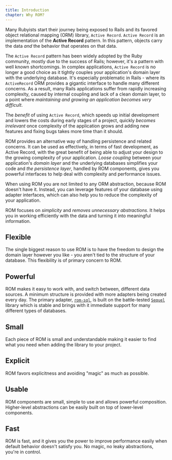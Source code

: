```yaml
---
title: Introduction
chapter: Why ROM?
---
```


Many Rubyists start their journey being exposed to Rails and its favored object
relational mapping (ORM) library, `Active Record`. `Active Record` is an
implementation of the **Active Record** pattern. In this pattern, objects carry
the data *and* the behavior that operates on that data.

The `Active Record` pattern has been widely adopted by the Ruby community,
mostly due to the success of Rails; however, it's a pattern with well known
shortcomings. In complex applications, `Active Record` is no longer a good
choice as it tightly couples your application's domain layer with the underlying
database. It's especially problematic in Rails - where its `ActiveRecord` ORM
provides a gigantic interface to handle many different concerns. As a result,
many Rails applications suffer from rapidly increasing complexity, caused by
internal coupling and lack of a clean domain layer, to a point where
*maintaining and growing an application becomes very difficult*.

The *benefit* of using `Active Record`, which speeds up initial development and
lowers the costs during early stages of a project, quickly *becomes irrelevant*
once complexity of the application grows and adding new features and fixing bugs
takes more time than it should.

ROM provides an alternative way of handling persistence and related concerns. It
can be used as effectively, in terms of fast development, as Active Record, with
the great benefit of being able to adjust your design to the growing complexity
of your application. *Loose coupling* between your application's *domain
layer* and the underlying databases simplifies your code and *the persistence
layer*, handled by ROM components, gives you powerful interfaces to help deal
with complexity and performance issues.

When using ROM you are not limited to any ORM abstraction, because ROM doesn't
have it. Instead, you can leverage features of your database using adapter
interfaces, which can also help you to reduce the complexity of your application.

ROM focuses on *simplicity* and *removes unnecessary abstractions*. It helps you
in working efficiently with the data and turning it into meaningful information.

## Flexible

The single biggest reason to use ROM is to have the freedom to design the domain
layer however you like - you aren't tied to the structure of your database.
This flexibility is of primary concern to ROM.

## Powerful

ROM makes it easy to work with, and switch between, different data sources. A
minimum structure is provided with more adapters being created every day. The
primary adapter, [`rom-sql`](https://github.com/rom-rb/rom-sql), is built on
the battle-tested [`Sequel`](https://github.com/jeremyevans/sequel) library 
which is stable and brings with it immediate support for many different types
of databases.

## Small

Each piece of ROM is small and understandable making it easier to find what you
need when adding the library to your project.

## Explicit

ROM favors explicitness and avoiding "magic" as much as possible.

## Usable

ROM components are small, simple to use and allows powerful composition.
Higher-level abstractions can be easily built on top of lower-level components.

## Fast

ROM is fast, and it gives you the power to improve performance easily when
default behavior doesn't satisfy you. No magic, no leaky abstractions, you're in
control.
